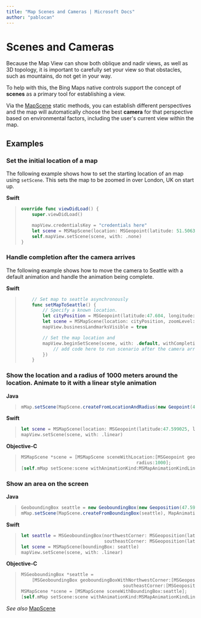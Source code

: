 ```yaml
---
title: "Map Scenes and Cameras | Microsoft Docs"
author: "pablocan"
---
```


# Scenes and Cameras

Because the Map View can show both oblique and nadir views, as well as 3D topology, it is important to carefully set your view so that
obstacles, such as mountains, do not get in your way.

To help with this, the Bing Maps native controls support the concept of **scenes** as a primary tool for establishing a view.

Via the [MapScene](../map-control-api/MapScene-class.md) static methods, you can establish
different perspectives and the map will automatically choose the best **camera** for that perspective based on environmental factors,
including the user's current view within the map.

## Examples

### Set the initial location of a map

The following example shows how to set the starting location of an map using `setScene`. This sets the map to be zoomed in over London, UK
on start up.

**Swift**

>```swift
> override func viewDidLoad() {
>     super.viewDidLoad()
>
>     mapView.credentialsKey = "credentials here"
>     let scene = MSMapScene(location: MSGeopoint(latitude: 51.50632, -0.12714), zoomLevel: 10))
>     self.mapView.setScene(scene, with: .none)
> }
>```

### Handle completion after the camera arrives

The following example shows how to move the camera to Seattle with a default animation and handle the animation being complete.

**Swift**

>```swift
>     // Set map to seattle asynchronously
>     func setMapToSeattle() {
>         // Specify a known location.
>         let cityPosition = MSGeopoint(latitude:47.604, longitude:-122.329)
>         let scene = MSMapScene(location: cityPosition, zoomLevel: 12)
>         mapView.businessLandmarksVisible = true
>
>         // Set the map location and
>         mapView.beginSetScene(scene, with: .default, withCompletionCallback: {_ in
>             // add code here to run scenario after the camera arrives at your destination
>         })
>     }
>```

### Show the location and a radius of 1000 meters around the location. Animate to it with a linear style animation

**Java**

>```java
> mMap.setScene(MapScene.createFromLocationAndRadius(new Geopoint(47.599025, -122.339901), 1000), MapAnimationKind.LINEAR);
>```
>

**Swift**

>```swift
> let scene = MSMapScene(location: MSGeopoint(latitude:47.599025, longitude:-122.339901), radius:1000);
> mapView.setScene(scene, with: .linear)
>```

**Objective-C**

>```objectivec
> MSMapScene *scene = [MSMapScene sceneWithLocation:[MSGeopoint geopointWithLatitude:47.599025 longitude:-122.339901]
>                                            radius:1000];
> [self.mMap setScene:scene withAnimationKind:MSMapAnimationKindLinear]
>```

### Show an area on the screen

**Java**

>```java
> GeoboundingBox seattle = new GeoboundingBox(new Geoposition(47.599025, -122.339901), new Geoposition(47.589908, -122.313251));
> mMap.setScene(MapScene.createFromBoundingBox(seattle), MapAnimationKind.LINEAR);
>```

**Swift**

>```swift
> let seattle = MSGeoboundingBox(northwestCorner: MSGeoposition(latitude:47.599025, longitude:-122.339901),
>                                southeastCorner: MSGeoposition(latitude:47.589908, longitude:-122.313251))
> let scene = MSMapScene(boundingBox: seattle)
> mapView.setScene(scene, with: .linear)
>```

**Objective-C**

>```objectivec
> MSGeoboundingBox *seattle =
>     [MSGeoboundingBox geoboundingBoxWithNorthwestCorner:[MSGeoposition geopositionWithLatitude:47.599025 longitude:-122.339901]
>                                       southeastCorner:[MSGeoposition geopositionWithLatitude:47.589908 longitude:-122.313251]];
> MSMapScene *scene = [MSMapScene sceneWithBoundingBox:seattle];
> [self.mMap setScene:scene withAnimationKind:MSMapAnimationKindLinear];
>```

_See also_
[MapScene](../map-control-api/MapScene-class.md)
